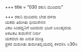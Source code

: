 +++
title = "030 ಶಕುನಿ ಮುರಿದನು"

+++
ಶಕುನಿ ಮುರಿದನು ಬೇಹ ದಳನಾ  
ಯಕರು ತಿರುಗಿತು ಭೀಮಸೇನನ  
ವಿಕಟ ಸಿಂಹಧ್ವನಿಗೆ ಜರಿದುದು ಭಟರ ಬಲುಹೃದಯ  
ಅಕಟಕಟ ಕುರುಸೇನೆ ನಿರ್ನಾ  
ಯಕವಲಾ ಹಾ ಎನುತ ಮಂತ್ರಿ  
ಪ್ರಕರ ಮರುಗಿತು ತುರುಗಿತಲ್ಲಿಯದಲ್ಲಿ ಕಳವಳಿಸಿ      ॥30॥